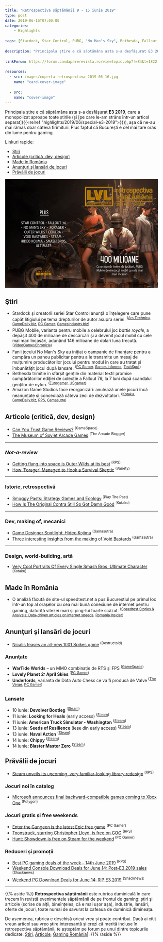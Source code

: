```yaml
---
title: "Retrospectiva săptămânii 9 - 15 iunie 2019"
type: post
date: 2019-06-16T07:00:00
categories:
    - Highlights

tags: [Stardock, Star Control, PUBG, "No Man's Sky", Bethesda, Fallout 76, Outer Wilds, Forager, Contra, Hideo Kojima, Void Bastards]

description: "Principala știre e că săptămâna asta s-a desfășurat E3 2019, care a monopolizat aproape toate știrile (și pe care le-am strâns într-un articol separat), așa că ne-au mai rămas doar câteva firimituri. Plus faptul că Bucureștiul e cel mai tare oraș din lume pentru gaming."

linkForum: https://forum.candaparerevista.ro/viewtopic.php?f=84&t=1822

resources:
  - src: images/coperta-retrospectiva-2019-06-16.jpg
    name: "card-cover-image"

  - src:
    name: "cover-image"
---
```


Principala știre e că săptămâna asta s-a desfășurat **E3 2019**, care a monopolizat aproape toate știrile (și [pe care le-am strâns într-un articol separat]({{<relref "highlights/2019/06/special-e3-2019">}})), așa că ne-au mai rămas doar câteva firimituri. Plus faptul că București e cel mai tare oraș din lume pentru gaming.

Linkuri rapide:

* [Știri](#ştiri)
* [Articole (critică, dev, design)](#articole-critică-dev-design)
* [Made în România](#made-în-românia)
* [Anunţuri şi lansări de jocuri](#anunţuri-şi-lansări-de-jocuri)
* [Prăvălii de jocuri](#prăvălii-de-jocuri)

![](images/coperta-retrospectiva-2019-06-16.jpg)

## Ştiri

* Stardock și creatorii seriei Star Control anunță o înțelegere care pune capăt litigiului pe tema drepturilor de autor asupra seriei. <sup>([Ars Technica](https://arstechnica.com/gaming/2019/06/stardock-and-star-control-creators-settle-lawsuits-with-mead-and-honey/), [GameDaily.biz](https://gamedaily.biz/article/938/stardock-and-star-control-creators-have-reached-a-settlement), [PC Gamer](https://www.pcgamer.com/star-control-lawsuit-settled-both-sides-will-cooperate-on-current-and-future-games/), [GamesIndustry.biz](https://www.gamesindustry.biz/articles/2019-06-11-star-control-creators-settle-legal-battle-with-stardock))</sup>
* PUBG Mobile, varianta pentru mobile a celebrului joc _battle royale_, a depășit 400 de milioane de descărcări și a devenit jocul mobil cu cele mai mari încasări, adunând 146 milioane de dolari luna trecută. <sup>([VideoGamesChronicle](https://www.videogameschronicle.com/news/pubg-mobile-tops-400-million-downloads/))</sup>
* Fanii jocului No Man's Sky au inițiat o campanie de finanțare pentru a cumpăra un panou publicitar pentru a le transmite un mesaj de mulțumire producătorilor jocului pentru modul în care au tratat și îmbunătățit jocul după lansare. <sup>([PC Gamer](https://www.pcgamer.com/no-mans-sky-fans-are-buying-a-billboard-to-say-thank-you-to-hello-games/), [Games Informer](https://www.gameinformer.com/gamer-culture/2019/06/14/no-mans-sky-fans-thank-hello-games-by-purchasing-ad-space-on-billboard), [TechSpot](https://www.techspot.com/news/80517-no-man-sky-fans-buying-billboard-thank-developer.html))</sup>
* Bethesda trimitie în sfârșit gențile din material textil promise cumpărătorilor ediției de colecție a Fallout 76, la 7 luni după scandalul genților de nylon. <sup>([Eurogamer](https://www.eurogamer.net/articles/2019-06-15-7-months-later-bethesda-has-finally-delivered-the-fallout-76-canvas-bags), [USgamer](https://www.usgamer.net/articles/after-six-months-fallout-76-players-are-finally-getting-a-canvas-bag))</sup>
* Amazon Game Studios face reorganizări: anulează unele jocuri încă neanunțate și concediază câteva zeci de dezvoltatori. <sup>([Kotaku](https://kotaku.com/amazon-lays-off-dozens-of-game-developers-during-e3-1835523460), [GameDaily.biz](https://gamedaily.biz/article/954/amazon-game-studios-lays-off-staff-cancels-games-during-e3-2019), [RPS](https://www.rockpapershotgun.com/2019/06/15/amazon-game-studios-lay-off-developers-reportedly-cancel-unannounced-projects/), [Gamasutra](https://www.gamasutra.com/view/news/344790/Amazon_Game_Studios_lays_off_dozens_of_staff.php))</sup>

## Articole (critică, dev, design)
* [Can You Trust Game Reviews?](https://www.gamespace.com/all-articles/news/can-you-trust-game-reviews) <sup>(GameSpace)</sup>
* [The Museum of Soviet Arcade Games](https://arcadeblogger.com/2019/06/15/the-museum-of-soviet-arcade-games/) <sup>(The Arcade Blogger)</sup>

---

### _Not-a-review_
* [Getting flung into space is Outer Wilds at its best](https://www.rockpapershotgun.com/2019/06/09/getting-flung-into-space-is-outer-wilds-at-its-best/) <sup>(RPS)</sup>
* [How &#8216;Forager&#8217; Managed to Hook a Survival Skeptic](https://variety.com/2019/gaming/columns/how-forager-managed-to-hook-a-survival-skeptic-1203236992/) <sup>(Variety)</sup>

---

### Istorie, retrospectivă
* [Smoggy Pasts: Strategy Games and Ecology](http://www.playthepast.org/?p=6498) <sup>(Play The Past)</sup>
* [How Is The Original Contra Still So Got Damn Good](https://kotaku.com/how-is-the-original-contra-still-so-got-damn-good-1835498138) <sup>(Kotaku)</sup>

---

### Dev, making of, mecanici
* [Game Designer Spotlight: Hideo Kojima](https://www.gamasutra.com/blogs/CalebCompton/20190610/344429/Game_Designer_Spotlight_Hideo_Kojima.php) <sup>(Gamasutra)</sup>
* [Three interesting insights from the making of  Void Bastards](https://www.gamasutra.com/view/news/344488/Three_interesting_insights_from_the_making_of_Void_Bastards.php) <sup>(Gamasutra)</sup>

---

### Design, world-building, artă
* [Very Cool Portraits Of Every Single Smash Bros. Ultimate Character](https://kotaku.com/very-cool-portraits-of-every-single-smash-bros-ultimat-1835285057) <sup>(Kotaku)</sup>

## Made în România
* O analiză făcută de site-ul speedtest.net a pus Bucureștiul pe primul loc într-un top al orașelor cu cea mai bună conexiune de internet pentru gaming, datorită vitezei mari și ping-lui foarte scăzut. <sup>([Speedtest Stories &amp; Analysis: Data-driven articles on internet speeds](https://www.speedtest.net/insights/blog/gaming-cities-lowest-latency-2019/), [Romania Insider](https://www.romania-insider.com/bucharest-gaming-capital-speedtest))</sup>

## Anunţuri şi lansări de jocuri
* [Nicalis teases an all-new 1001 Spikes game](https://www.destructoid.com/nicalis-teases-an-all-new-1001-spikes-game-556538.phtml) <sup>(Destructoid)</sup>

### Anunţate
* **WarTide Worlds** – un MMO combinație de RTS și FPS <sup>([GameSpace](https://www.gamespace.com/all-articles/news/wartide-worlds-mmo-combining-rts-and-fps-on-kickstarter/))</sup>
* **Lovely Planet 2: April Skies** <sup>([PC Gamer](https://www.pcgamer.com/lovely-planet-2-release-date/))</sup>
* **Underlords**, varianta de Dota Auto Chess ce va fi produsă de Valve <sup>([The Verge](https://www.theverge.com/2019/6/13/18678187/valve-underlords-auto-chess-standalone-steam-android-ios), [PC Gamer](https://www.pcgamer.com/dota-underlords-is-valves-version-of-auto-chess-and-you-can-play-it-right-now/))</sup>

### Lansate
* 10 iunie: **Devolver Bootleg** <sup>([Steam](https://store.steampowered.com/app/1066260/Devolver_Bootleg/))</sup>
* 11 iunie: **Looking for Heals** (early access) <sup>([Steam](https://store.steampowered.com/app/1037750/Looking_for_Heals/))</sup>
* 11 iunie: **American Truck Simulator - Washington** <sup>([Steam](https://store.steampowered.com/app/1015160/American_Truck_Simulator__Washington/))</sup>
* 13 iunie: **Seeds of Resilience** (iese din early access) <sup>([Steam](https://store.steampowered.com/app/877080/Seeds_of_Resilience/))</sup>
* 13 iunie: **Naval Action** <sup>([Steam](https://store.steampowered.com/app/311310/Naval_Action/))</sup>
* 14 iunie: **Chippy** <sup>([Steam](https://store.steampowered.com/app/602700/Chippy/))</sup>
* 14 iunie: **Blaster Master Zero** <sup>([Steam](https://store.steampowered.com/app/1034900/Blaster_Master_Zero/))</sup>

## Prăvălii de jocuri
* [Steam unveils its upcoming, very familiar-looking library redesign](https://www.rockpapershotgun.com/2019/06/12/steams-upcoming-library-revamp-looks-like-every-other-shop/) <sup>(RPS)</sup>

### Jocuri noi în catalog
* [Microsoft announces final backward-compatible games coming to Xbox One](https://www.polygon.com/e3/2019/6/10/18660402/microsoft-xbox-one-backwards-compatibility-project-scarlett-e3-2019) <sup>(Polygon)</sup>

### Jocuri gratis și free weekends
* [Enter the Gungeon is the latest Epic free game](https://www.pcgamer.com/enter-the-gungeon-is-the-latest-epic-free-game/) <sup>(PC Gamer)</sup>
* [Toonstruck, starring Christopher Lloyd, is free on GOG](https://www.rockpapershotgun.com/2019/06/14/toonstruck-free-on-gog/) <sup>(RPS)</sup>
* [Hunt: Showdown is free on Steam for the weekend](https://www.pcgamer.com/hunt-showdown-is-free-on-steam-for-the-weekend/) <sup>(PC Gamer)</sup>

### Reduceri și promoții
* [Best PC gaming deals of the week &#8211; 14th June 2019](https://www.rockpapershotgun.com/2019/06/14/best-pc-gaming-deals-of-the-week-14th-june-2019/) <sup>(RPS)</sup>
* [Weekend Console Download Deals for June 14: Post-E3 2019 sales](https://www.shacknews.com/article/112452/weekend-console-download-deals-for-june-14-post-e3-2019-sales) <sup>(Shacknews)</sup>
* [Weekend PC Download Deals for June 14: RIP E3 2019](https://www.shacknews.com/article/112453/weekend-pc-download-deals-for-june-14-rip-e3-2019) <sup>(Shacknews)</sup>

---

{{% aside %}}
**Retrospectiva săptămânii** este rubrica duminicală în care trecem în revistă evenimentele săptămânii de pe frontul de gaming: știri şi articole (scrise de alții, bineînțeles, că e mai ușor aşa), industrie, lansări, oferte de jocuri, toate numai de savurat la cafeaua de duminică dimineața.

De asemenea, rubrica e deschisă oricui vrea și poate contribui. Dacă ai citit vreun articol sau vreo știre interesantă și crezi că merită incluse în retrospectiva săptămânii, te așteptăm pe forum pe unul dintre topicurile dedicate: [Știri](https://forum.candaparerevista.ro/viewtopic.php?f=4&t=46), [Articole](https://forum.candaparerevista.ro/viewtopic.php?f=4&t=206), [Gaming România](https://forum.candaparerevista.ro/viewtopic.php?f=4&t=1622)].
{{% /aside %}}
